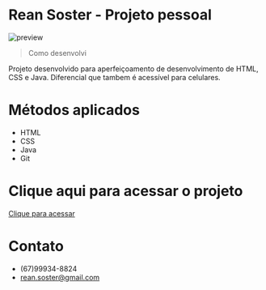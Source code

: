 # Rean Soster - Projeto pessoal 
![preview](./screenshot.png)

> Como desenvolvi

Projeto desenvolvido para aperfeiçoamento de desenvolvimento de HTML, CSS e Java. Diferencial que tambem é acessível para celulares.

# Métodos aplicados 

- HTML
- CSS
- Java 
- Git 

# Clique aqui para acessar o projeto 
[Clique para acessar](https://https://reansoster.github.io/projeto2/)

# Contato 

- (67)99934-8824
- rean.soster@gmail.com
